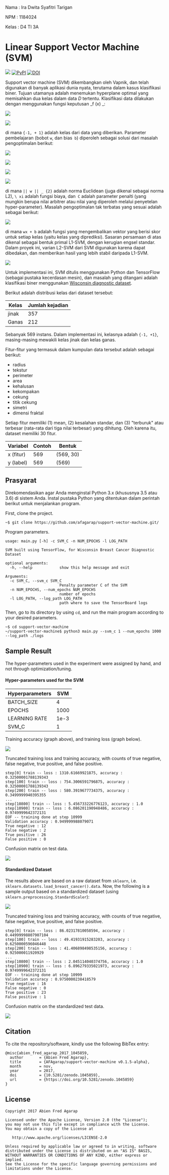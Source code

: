 Nama : Ira Dwita Syafitri Tarigan 

NPM : 1184024

Kelas : D4 TI 3A



Linear Support Vector Machine (SVM)
==

![](https://img.shields.io/badge/license-Apache--2.0-blue.svg)
[![PyPI](https://img.shields.io/pypi/pyversions/Django.svg)]()
[![DOI](https://zenodo.org/badge/DOI/10.5281/zenodo.1045859.svg)](https://doi.org/10.5281/zenodo.1045859)

Support vector machine (SVM) dikembangkan oleh Vapnik, dan telah digunakan di banyak aplikasi dunia nyata, terutama dalam kasus klasifikasi biner.
Tujuan utamanya adalah menemukan hyperplane optimal yang memisahkan dua kelas dalam data _D_ tertentu. Klasifikasi data dilakukan dengan menggunakan fungsi keputusan _f (x) _:

![](assets/input.png)

![](assets/decision_function.png)

di mana `{-1, + 1}` adalah kelas dari data yang diberikan. Parameter pembelajaran (bobot `w`, dan bias` b`) diperoleh sebagai solusi dari masalah pengoptimalan berikut:

![](assets/constrained-svm.png)

![](assets/euclidean-norm.png)

![](assets/constraint-1.png)

![](assets/constraint-2.png)

di mana `|| w || _ {2}` adalah norma Euclidean (juga dikenal sebagai norma L2), `\ xi` adalah fungsi biaya, dan` C` adalah parameter penalti (yang mungkin berupa nilai arbitrer atau nilai yang diperoleh melalui penyetelan hyper-parameter). Masalah pengoptimalan tak terbatas yang sesuai adalah sebagai berikut:

![](assets/l1-svm.png)

di mana `wx + b` adalah fungsi yang mengembalikan vektor yang berisi skor untuk setiap kelas (yaitu kelas yang diprediksi). Sasaran persamaan di atas dikenal sebagai bentuk primal L1-SVM, dengan kerugian engsel standar. Dalam proyek ini, varian L2-SVM dari SVM digunakan karena dapat dibedakan, dan memberikan hasil yang lebih stabil daripada L1-SVM.

![](assets/l2-svm.png)

Untuk implementasi ini, SVM ditulis menggunakan Python dan TensorFlow (sebagai pustaka kecerdasan mesin), dan masalah yang ditangani adalah klasifikasi biner menggunakan [Wisconsin diagnostic dataset](https://archive.ics.uci.edu/ml/datasets/Breast+Cancer+Wisconsin+(Diagnostic)).


Berikut adalah distribusi kelas dari dataset tersebut:

| Kelas | Jumlah kejadian |
| ----- | ------------------- |
| jinak | 357 |
| Ganas | 212 |

Sebanyak 569 instans. Dalam implementasi ini, kelasnya adalah `{-1, +1}`, masing-masing mewakili kelas jinak dan kelas ganas.

Fitur-fitur yang termasuk dalam kumpulan data tersebut adalah sebagai berikut:

* radius
* tekstur
* perimeter
* area
* kehalusan
* kekompakan
* cekung
* titik cekung
* simetri
* dimensi fraktal

Setiap fitur memiliki (1) mean, (2) kesalahan standar, dan (3) "terburuk" atau terbesar (rata-rata dari tiga nilai terbesar) yang dihitung. Oleh karena itu, dataset memiliki 30 fitur.

| Variabel | Contoh | Bentuk |
| -------- | --------- | ----- |
| x (fitur) | 569 | (569, 30) |
| y (label) | 569 | (569) |

## Prasyarat

Direkomendasikan agar Anda menginstal Python 3.x (khususnya 3.5 atau 3.6) di sistem Anda. Instal pustaka Python yang ditentukan dalam perintah berikut untuk menjalankan program.


First, clone the project.
```
~$ git clone https://github.com/afagarap/support-vector-machine.git/
```

Program parameters.

```buildoutcfg
usage: main.py [-h] -c SVM_C -n NUM_EPOCHS -l LOG_PATH

SVM built using TensorFlow, for Wisconsin Breast Cancer Diagnostic Dataset

optional arguments:
  -h, --help            show this help message and exit

Arguments:
  -c SVM_C, --svm_c SVM_C
                        Penalty parameter C of the SVM
  -n NUM_EPOCHS, --num_epochs NUM_EPOCHS
                        number of epochs
  -l LOG_PATH, --log_path LOG_PATH
                        path where to save the TensorBoard logs
```

Then, go to its directory by using `cd`, and run the main program according to your desired parameters.
```
~$ cd support-vector-machine
~/support-vector-machine$ python3 main.py --svm_c 1 --num_epochs 1000 --log_path ./logs
```

## Sample Result

The hyper-parameters used in the experiment were assigned by hand, and not through optimization/tuning.

#### Hyper-parameters used for the SVM
|Hyperparameters|SVM|
|--------------|------|
|BATCH_SIZE|4
|EPOCHS|1000|
|LEARNING RATE|1e-3|
|SVM_C|1|


Training accuracy (graph above), and training loss (graph below).

![](assets/loss_and_accuracy.png)

Truncated training loss and training accuracy, with counts of true negative, false negative, true positive, and false positive.

```
step[0] train -- loss : 1310.61669921875, accuracy : 0.32500001788139343
step[100] train -- loss : 754.3006591796875, accuracy : 0.32500001788139343
step[200] train -- loss : 580.3919677734375, accuracy : 0.3499999940395355
...
step[10800] train -- loss : 5.456733226776123, accuracy : 1.0
step[10900] train -- loss : 6.086201190948486, accuracy : 0.9749999642372131
EOF -- training done at step 10999
Validation accuracy : 0.949999988079071
True negative : 12
False negative : 2
True positive : 26
False positive : 0
```

Confusion matrix on test data.

![](assets/confusion_matrix.png)


#### Standardized Dataset
The results above are based on a raw dataset from `sklearn`, i.e. `sklearn.datasets.load_breast_cancer().data`. Now, the following is a sample output based on a standardized dataset (using `sklearn.preprocessing.StandardScaler`):

![](assets/loss_and_accuracy_based_on_standardized_data.png)

Truncated training loss and training accuracy, with counts of true negative, false negative, true positive, and false positive.

```buildoutcfg
step[0] train -- loss : 86.02317810058594, accuracy : 0.44999998807907104
step[100] train -- loss : 49.41931915283203, accuracy : 0.6250000596046448
step[200] train -- loss : 41.406898498535156, accuracy : 0.925000011920929
...
step[10800] train -- loss : 2.045114040374756, accuracy : 1.0
step[10900] train -- loss : 6.896279335021973, accuracy : 0.9749999642372131
EOF -- training done at step 10999
Validation accuracy : 0.9750000238418579
True negative : 16
False negative : 0
True positive : 23
False positive : 1
```

Confusion matrix on the standardized test data.

![](assets/confusion_matrix_based_on_standardized_data.png)

## Citation

To cite the repository/software, kindly use the following BibTex entry:
```
@misc{abien_fred_agarap_2017_1045859,
  author       = {Abien Fred Agarap},
  title        = {AFAgarap/support-vector-machine v0.1.5-alpha},
  month        = nov,
  year         = 2017,
  doi          = {10.5281/zenodo.1045859},
  url          = {https://doi.org/10.5281/zenodo.1045859}
}
```

## License

```buildoutcfg
Copyright 2017 Abien Fred Agarap

Licensed under the Apache License, Version 2.0 (the "License");
you may not use this file except in compliance with the License.
You may obtain a copy of the License at

   http://www.apache.org/licenses/LICENSE-2.0

Unless required by applicable law or agreed to in writing, software
distributed under the License is distributed on an "AS IS" BASIS,
WITHOUT WARRANTIES OR CONDITIONS OF ANY KIND, either express or implied.
See the License for the specific language governing permissions and
limitations under the License.
```

